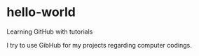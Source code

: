 # hello-world
Learning GitHub with tutorials

I try to use GibHub for my projects regarding computer codings.
